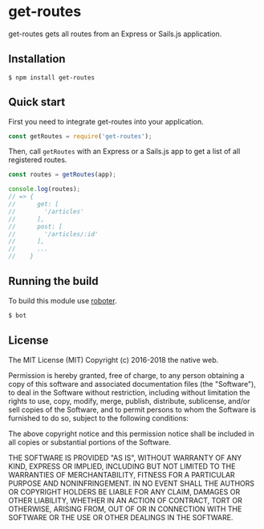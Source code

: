 # get-routes

get-routes gets all routes from an Express or Sails.js application.

## Installation

```shell
$ npm install get-routes
```

## Quick start

First you need to integrate get-routes into your application.

```javascript
const getRoutes = require('get-routes');
```

Then, call `getRoutes` with an Express or a Sails.js app to get a list of all registered routes.

```javascript
const routes = getRoutes(app);

console.log(routes);
// => {
//      get: [
//        '/articles'
//      ],
//      post: [
//        '/articles/:id'
//      ],
//      ...
//    }
```

## Running the build

To build this module use [roboter](https://www.npmjs.com/package/roboter).

```bash
$ bot
```

## License

The MIT License (MIT)
Copyright (c) 2016-2018 the native web.

Permission is hereby granted, free of charge, to any person obtaining a copy of this software and associated documentation files (the "Software"), to deal in the Software without restriction, including without limitation the rights to use, copy, modify, merge, publish, distribute, sublicense, and/or sell copies of the Software, and to permit persons to whom the Software is furnished to do so, subject to the following conditions:

The above copyright notice and this permission notice shall be included in all copies or substantial portions of the Software.

THE SOFTWARE IS PROVIDED "AS IS", WITHOUT WARRANTY OF ANY KIND, EXPRESS OR IMPLIED, INCLUDING BUT NOT LIMITED TO THE WARRANTIES OF MERCHANTABILITY, FITNESS FOR A PARTICULAR PURPOSE AND NONINFRINGEMENT. IN NO EVENT SHALL THE AUTHORS OR COPYRIGHT HOLDERS BE LIABLE FOR ANY CLAIM, DAMAGES OR OTHER LIABILITY, WHETHER IN AN ACTION OF CONTRACT, TORT OR OTHERWISE, ARISING FROM, OUT OF OR IN CONNECTION WITH THE SOFTWARE OR THE USE OR OTHER DEALINGS IN THE SOFTWARE.
